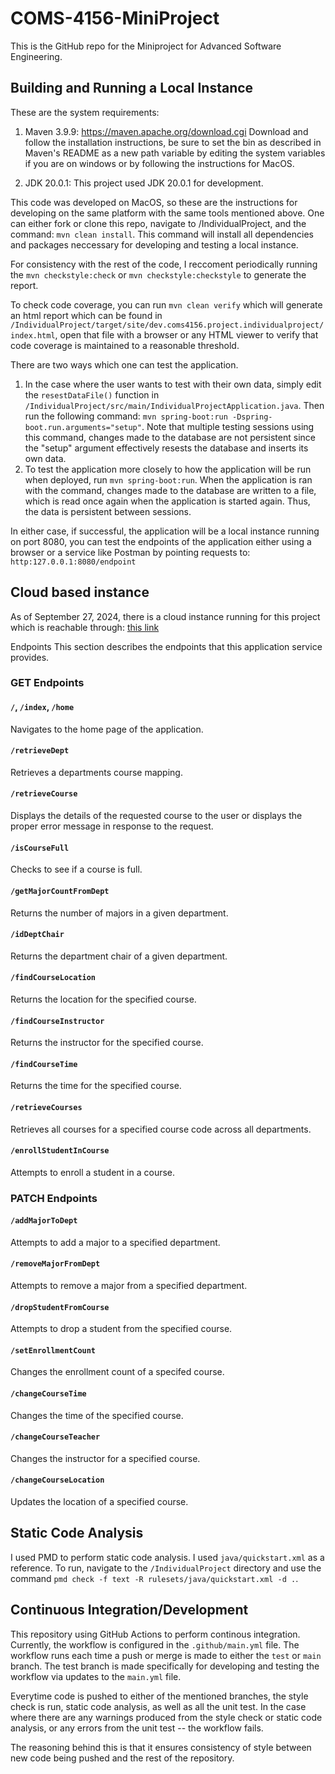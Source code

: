 # COMS-4156-MiniProject 
This is the GitHub repo for the Miniproject for Advanced Software Engineering. 

## Building and Running a Local Instance

These are the system requirements: 

1. Maven 3.9.9: https://maven.apache.org/download.cgi Download and follow the installation instructions, be sure to set the bin as described in Maven's README as a new path variable by editing the system variables if you are on windows or by following the instructions for MacOS.

2. JDK 20.0.1: This project used JDK 20.0.1 for development.

This code was developed on MacOS, so these are the instructions for developing on the same platform with the same tools mentioned above. One can either fork or clone this repo, navigate to /IndividualProject, and the command: `mvn clean install`. This command will install all dependencies and packages neccessary for developing and testing a local instance. 

For consistency with the rest of the code, I reccoment periodically running the  `mvn checkstyle:check` or `mvn checkstyle:checkstyle` to generate the report.

To check code coverage, you can run  `mvn clean verify` which will generate an html report which can be found in `/IndividualProject/target/site/dev.coms4156.project.individualproject/index.html`, open that file with a browser or any HTML viewer to verify that code coverage is maintained to a reasonable threshold. 

There are two ways which one can test the application. 
1. In the case where the user wants to test with their own data, simply edit the `resestDataFile()` function in `/IndividualProject/src/main/IndividualProjectApplication.java`. Then run the following command: `mvn spring-boot:run -Dspring-boot.run.arguments="setup"`. Note that multiple testing sessions using this command, changes made to the database are not persistent since the "setup" argument effectively resests the database and inserts its own data. 
2. To test the application more closely to how the application will be run when deployed, run `mvn spring-boot:run`. When the application is ran with the command, changes made to the database are written to a file, which is read once again when the application is started again. Thus, the data is persistent between sessions. 

In either case, if successful, the application will be a local instance running on port 8080, you can test the endpoints of the application either using a browser or a service like Postman by pointing requests to: `http:127.0.0.1:8080/endpoint`

## Cloud based instance
As of September 27, 2024, there is a cloud instance running for this project which is reachable through: [this link](https://advanced-swe-436602.uc.r.appspot.com/)


Endpoints
This section describes the endpoints that this application service provides. 

### GET Endpoints
#### `/`, `/index`, `/home` 
Navigates to the home page of the application. 

#### `/retrieveDept`
Retrieves a departments course mapping.

#### `/retrieveCourse`
Displays the details of the requested course to the user or displays the proper error
message in response to the request.

#### `/isCourseFull`
Checks to see if a course is full.

#### `/getMajorCountFromDept`
Returns the number of majors in a given department.

#### `/idDeptChair`
Returns the department chair of a given department. 

#### `/findCourseLocation`
Returns the location for the specified course. 

#### `/findCourseInstructor`
Returns the instructor for the specified course. 

#### `/findCourseTime`
Returns the time for the specified course.

#### `/retrieveCourses`
Retrieves all courses for a specified course code across all departments. 

#### `/enrollStudentInCourse`
Attempts to enroll a student in a course. 

### PATCH Endpoints

#### `/addMajorToDept`
Attempts to add a major to a specified department. 

#### `/removeMajorFromDept`
Attempts to remove a major from a specified department. 

#### `/dropStudentFromCourse`
Attempts to drop a student from the specified course. 

#### `/setEnrollmentCount`
Changes the enrollment count of a specifed course. 

#### `/changeCourseTime`
Changes the time of the specified course. 

#### `/changeCourseTeacher` 
Changes the instructor for a specified course. 

#### `/changeCourseLocation`
Updates the location of a specified course. 


## Static Code Analysis
I used PMD to perform static code analysis. I used `java/quickstart.xml` as a reference. To run, navigate to the `/IndividualProject` directory and use the command `pmd check -f text -R rulesets/java/quickstart.xml -d .`.


## Continuous Integration/Development
This repository using GitHub Actions to perform continous integration. Currently, the workflow is configured in the `.github/main.yml` file. The workflow runs each time a push or merge is made to either the `test` or `main` branch. The test branch is made specifically for developing and testing the workflow via updates to the `main.yml` file. 

Everytime code is pushed to either of the mentioned branches, the style check is run, static code analysis, as well as all the unit test. In the case where there are any warnings produced from the style check or static code analysis, or any errors from the unit test -- the workflow fails. 

The reasoning behind this is that it ensures consistency of style between new code being pushed and the rest of the repository. 
